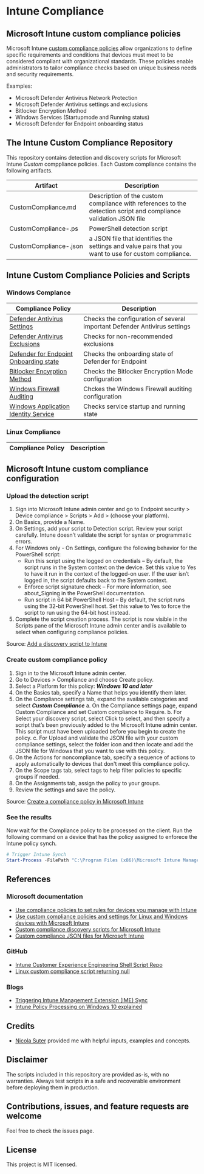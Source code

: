 # Intune Compliance

## Microsoft Intune custom compliance policies

Microsoft Intune [custom compliance policies](https://learn.microsoft.com/en-us/mem/intune/protect/compliance-use-custom-settings) allow organizations to define specific requirements and conditions that devices must meet to be considered compliant with organizational standards. These policies enable administrators to tailor compliance checks based on unique business needs and security requirements.

Examples:

- Microsoft Defender Antivirus Network Protection
- Microsoft Defender Antivirus settings and exclusions
- Bitlocker Encryption Method
- Windows Services (Startupmode and Running status)
- Microsoft Defender for Endpoint onboarding status

## The Intune Custom Compliance Repository

This repository contains detection and discovery scripts for Microsoft Intune *Custom* comppliance policies. Each Custom compliance contains the following artifacts.

| Artifact | Description |
| ---------|-------------|
| CustomCompliance.md | Description of the custom compliance with references to the detection script and compliance validation JSON file |
| CustomCompliance-.ps | PowerShell detection script |
| CustomCompliance-.json |  a JSON file that identifies the settings and value pairs that you want to use for custom compliance.|

## Intune Custom Compliance Policies and Scripts

### Windows Complance

| Compliance Policy | Description |
| ------------------| ------------ |
| [Defender Antivirus Settings](./DefenderAntivirus/Windows-CustomCompliance-DefenderAntivirus.md) | Checks the configuration of several important Defender Antivirus settings |
| [Defender Antivirus Exclusions](./DefenderAntivirusExclusions/Windows-CustomCompliance-DefenderAntivirusExclusions.md) | Checks for non-recommended exclusions |
| [Defender for Endpoint Onboarding state](./DefenderforEndpoint-OnboardingState/Windows-CustomCompliance-MDE-Onboardingstate.md) | Checks the onboarding state of Defender for Endpoint |
| [Bitlocker Encyrption Method](./Bitlocker/Bitlocker-EncryptionMethod.md) | Checks the Bitlocker Encryption Mode configuration |
| [Windows Firewall Auditing](./Firewall-Auditing/Windows-CustomCompliance-FirewallAuditing.md) | Chckes the Windows Firewall auditing configuration |
| [Windows Application Identity Service](./Windows-Service/Application%20Identity%20service/Windows-CustomCompliance-ApplicationIdentityservice.md) | Checks service startup and running state |

### Linux Compliance

| Compliance Policy | Description  |
| ------------------| ------------ |

## Microsoft Intune custom compliance configuration

### Upload the detection script

1. Sign into Microsoft Intune admin center and go to Endpoint security > Device compliance > Scripts > Add > (choose your platform).
2. On Basics, provide a Name.
3. On Settings, add your script to Detection script. Review your script carefully. Intune doesn’t validate the script for syntax or programmatic errors.
4. For Windows only - On Settings, configure the following behavior for the PowerShell script:
    - Run this script using the logged on credentials – By default, the script runs in the System context on the device. Set this value to Yes to have it run in the context of the logged-on user. If the user isn’t logged in, the script defaults back to the System context.
    - Enforce script signature check – For more information, see about_Signing in the PowerShell documentation.
    - Run script in 64 bit PowerShell Host – By default, the script runs using the 32-bit PowerShell host. Set this value to Yes to force the script to run using the 64-bit host instead.
5. Complete the script creation process. The script is now visible in the Scripts pane of the Microsoft Intune admin center and is available to select when configuring compliance policies.

Source: [Add a discovery script to Intune](https://learn.microsoft.com/en-us/mem/intune/protect/compliance-custom-script#add-a-discovery-script-to-intune)

### Create custom compliance policy

1. Sign in to the Microsoft Intune admin center.
2. Go to Devices > Compliance and choose Create policy.
3. Select a Platform for this policy: ***Windows 10 and later***
4. On the Basics tab, specify a Name that helps you identify them later.
5. On the Compliance settings tab, expand the available categories and select ***Custom Compliance***
    a. On the Compliance settings page, expand Custom Compliance and set Custom compliance to Require.
    b. For Select your discovery script, select Click to select, and then specify a script that’s been previously added to the Microsoft Intune admin center. This script must have been uploaded before you begin to create the policy.
    c. For Upload and validate the JSON file with your custom compliance settings, select the folder icon and then locate and add the JSON file for Windows that you want to use with this policy.
6. On the Actions for noncompliance tab, specify a sequence of actions to apply automatically to devices that don't meet this compliance policy.
7. On the Scope tags tab, select tags to help filter policies to specific groups if needed.
8. On the Assignments tab, assign the policy to your groups.
9. Review the settings and save the policy.

Source: [Create a compliance policy in Microsoft Intune](https://learn.microsoft.com/en-us/mem/intune/protect/create-compliance-policy)

### See the results

Now wait for the Compliance policy to be processed on the client. Run the following command on a device that has the policy assigned to enforece the Intune policy synch.

```powershell
# Trigger Intune Synch
Start-Process -FilePath "C:\Program Files (x86)\Microsoft Intune Management Extension\Microsoft.Management.Services.IntuneWindowsAgent.exe" -ArgumentList intunemanagementextension://synccompliance
```

## References

### Microsoft documentation

- [Use compliance policies to set rules for devices you manage with Intune](https://learn.microsoft.com/en-us/mem/intune/protect/device-compliance-get-started)
- [Use custom compliance policies and settings for Linux and Windows devices with Microsoft Intune](https://learn.microsoft.com/en-us/mem/intune/protect/compliance-use-custom-settings)
- [Custom compliance discovery scripts for Microsoft Intune](https://learn.microsoft.com/en-us/mem/intune/protect/compliance-custom-script)
- [Custom compliance JSON files for Microsoft Intune](https://learn.microsoft.com/en-us/mem/intune/protect/compliance-custom-json)

### GitHub

- [Intune Customer Experience Engineering Shell Script Repo](https://github.com/microsoft/shell-intune-samples/tree/master)
- [Linux custom compliance script returning null](https://github.com/microsoft/shell-intune-samples/issues/87)

### Blogs

- [Triggering Intune Management Extension (IME) Sync](https://oliverkieselbach.com/2020/11/03/triggering-intune-management-extension-ime-sync/)
- [Intune Policy Processing on Windows 10 explained](https://oliverkieselbach.com/2019/07/18/intune-policy-processing-on-windows-10-explained/)

## Credits

- [Nicola Suter](https://twitter.com/nicolonsky) provided me with helpful inputs, examples and concepts.

## Disclaimer

The scripts included in this repository are provided as-is, with no warranties. Always test scripts in a safe and recoverable environment before deploying them in production.

## Contributions, issues, and feature requests are welcome

Feel free to check the issues page.

## License

This project is MIT licensed.
